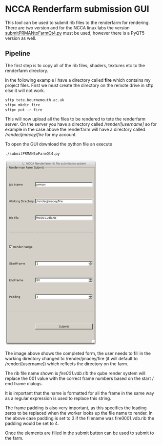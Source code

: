 # NCCA Renderfarm submission GUI

This tool can be used to submit rib files to the renderfarm for rendering. There are two version and for the NCCA linux labs the version [submitPRMANtoFarmQt4.py](https://github.com/NCCA/Renderman/blob/master/renderfarm/submitPRMANtoFarmQt4.py) must be used, however there is a PyQT5 version as well.

## Pipeline

The first step is to copy all of the rib files, shaders, textures etc to the renderfarm directory.

In the following example I have a directory called **fire** which contains my project files. First we must create the directory on the remote drive in sftp else it will not work.

```
sftp tete.bournemouth.ac.uk
sftp> mkdir fire
sftp> put -r fire
```

This will now upload all the files to be rendered to tete the renderfarm server. On the server you have a directory called */render/[username]* so for example in the case above the renderfarm will have a directory called */render/jmacey/fire* for my account.

To open the GUI download the python file an execute
```
./submitPRMANtoFarmQt4.py
```
<img src="images/gui.png" alt="alt text" width="300">

The image above shows the completed form, the user needs to fill in the working directory changed to /render/jmacey/fire (it will default to /render/[username]) which reflects the directory on the farm.

The rib file name shown is  *fire001.vdb.rib* the qube render system will replace the 001 value with the correct frame numbers based on the start / end frame dialogs.

It is important that the name is formatted for all the frame in the same way as a regular expression is used to replace this string. 

The frame padding is also very important, as this specifies the leading zeros to be replaced when the worker looks up the file name to render. In the above case padding is set to 3 if the filename was fire0001.vdb.rib the padding would be set to 4.

Once the elements are filled in the submit button can be used to submit to the farm.

